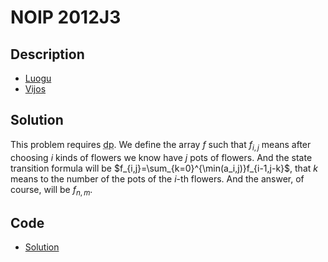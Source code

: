 # NOIP 2012J3

## Description

- [Luogu](https://www.luogu.com.cn/problem/P1077)
- [Vijos](https://www.vijos.org/p/1792)

## Solution

This problem requires <abbr title="dynamic programming">dp</abbr>. We define the array $f$ such that $f_{i,j}$ means after choosing $i$ kinds of flowers we know have $j$ pots of flowers. And the state transition formula will be $f_{i,j}=\sum_{k=0}^{\min(a_i,j)}f_{i-1,j-k}$, that $k$ means to the number of the pots of the $i$-th flowers. And the answer, of course, will be $f_{n,m}$.

## Code

- [Solution](NOIP.2012J3.0.cpp)
